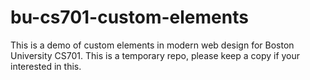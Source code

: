 # bu-cs701-custom-elements
This is a demo of custom elements in modern web design for Boston University CS701. This is a temporary repo, please keep a copy if your interested in this.

